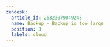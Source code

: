 ```yaml
---
zendesk:
  article_id: 26323079049245
  name: Backup - Backup is too large
  position: 3
  labels: cloud
---
```


